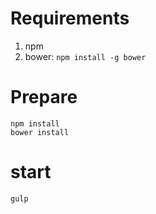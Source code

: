 
# Requirements

1. npm
2. bower: `npm install -g bower`

# Prepare

```
npm install
bower install
```

# start

`gulp`

